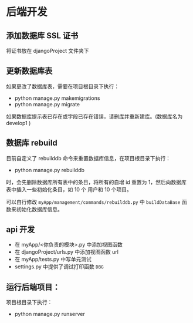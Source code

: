 # 后端开发

## 添加数据库 SSL 证书

将证书放在 djangoProject 文件夹下

## 更新数据库表
如果更改了数据库表，需要在项目根目录下执行：
- python manage.py makemigrations
- python manage.py migrate

如果数据库提示表已存在或字段已存在错误，请删库并重新建库。(数据库名为 develop1 )

## 数据库 rebuild

目前自定义了 rebuilddb 命令来重置数据库信息，在项目根目录下执行：
-  python manage.py rebuilddb 

时，会先删除数据库所有表中的条目，将所有的自增 id 重置为 1，然后向数据库表中插入一些初始化条目，如 10 个 用户和 10 个项目。

可以自行修改 `myApp/management/commands/rebuilddb.py` 中 `buildDataBase` 函数来初始化数据库信息。

## api 开发
- 在 myApp/<你负责的模块>.py 中添加视图函数
- 在 djangoProject/urls.py 中添加视图函数 url
- 在 myApp/tests.py 中写单元测试
- settings.py 中提供了调试打印函数 `DBG`

## 运行后端项目：
项目根目录下执行：
- python manage.py runserver